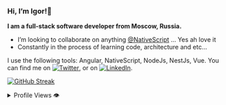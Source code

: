 <h3>Hi, I’m Igor!🤘</h3>

**I am a full-stack software developer from Moscow, Russia.**

<ul>
  <li>I’m looking to collaborate on anything <a href="https://github.com/NativeScript">@NativeScript</a> ... Yes ah love it</li>
  <li>Constantly in the process of learning code, architecture and etc...</li>
</ul>

I use the following tools: Angular, NativeScript, NodeJs, NestJs, Vue. You can find me on [![Twitter][1.1]][1],  or on [![LinkedIn][1.2]][2].

[![GitHub Streak](https://streak-stats.demolab.com/?user=DenverCoder1)](https://git.io/streak-stats)


<!-- icons without padding -->
[1.1]: https://i.imgur.com/yuWnkMx.png
[1.2]: https://i.imgur.com/nsGBWPV.png

<!-- links to your social media accounts -->
[1]: https://twitter.com/Bezlepkin
[2]: https://www.linkedin.com/in/igor-bezlepkin

<details>
  <summary>Profile Views 👁️</summary>
  <br/>
  <img src="https://komarev.com/ghpvc/?username=Bezlepkin&label=PROFILE+VIEWS&style=flat&color=orange">
</details>

